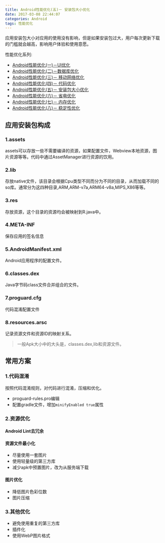```yaml
---
title: Android性能优化(五)－ 安装包大小优化 
date: 2017-03-08 22:44:07
categories: Android
tags: 性能优化
---
```


应用安装包大小对应用的使用没有影响，但是如果安装包过大，用户每次更新下载的门槛就会越高，影响用户体验和使用意愿。

<!-- more -->

性能优化系列:

- [Android性能优化(一)－UI优化](http://www.czhzero.com/2017/02/07/performance-optimization-1/)
- [Android性能优化(二)－数据库优化](http://www.czhzero.com/2017/02/07/performance-optimization-2/)
- [Android性能优化(三)－ 移动网络优化](http://www.czhzero.com/2017/02/07/performance-optimization-3/)
- [Android性能优化(四)－ 代码优化](http://www.czhzero.com/2017/02/07/performance-optimization-4/)
- [Android性能优化(五)－ 安装包大小优化]()
- [Android性能优化(六)－ 省电优化]()
- [Android性能优化(七)－ 内存优化]()
- [Android性能优化(八)－ 稳定性优化]()


## 应用安装包构成

### 1.assets

assets可以存放一些不需要编译的资源，如果配置文件，Webview本地资源，图片资源等等。代码中通过AssetManager进行资源的饮用。

### 2.lib

存放native文件，该目录会根据Cpu类型不同而分为不同的目录，从而加载不同的so库。通常分为这四种目录,ARM,ARM-v7a,ARM64-v8a,MIPS,X86等等。

### 3.res

存放资源，这个目录的资源均会被映射到R.java中。

### 4.META-INF

保存应用的签名信息

### 5.AndroidManifest.xml

Android应用程序的配置文件。

### 6.classes.dex

Java字节码class文件合并组合的文件。

### 7.proguard.cfg

代码混淆配置文件

### 8.resources.arsc

记录资源文件和资源ID的映射关系。

> 一般Apk大小中的大头是，classes.dex,lib和资源文件。
> 

## 常用方案

### 1.代码混淆

按照代码混淆规则，对代码进行混淆，压缩和优化。

- proguard-rules.pro编辑
- 配置gradle文件，增加`minifyEnabled true`属性

### 2.资源优化

#### Android Lint去冗余
#### 资源文件最小化

- 尽量使用一套图片
- 使用轻量级的第三方库
- 减少apk中预置图片，改为从服务端下载

#### 图片优化

- 降低图片色彩位数
- 图片压缩


### 3.其他优化

- 避免使用重复的第三方库
- 插件化
- 使用WebP图片格式 

 

